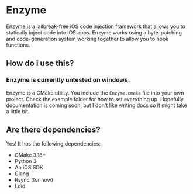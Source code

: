 # Enzyme

Enzyme is a jailbreak-free iOS code injection framework that allows you to statically inject code into iOS apps. Enzyme works using a byte-patching and code-generation system working together to allow you to hook functions.

## How do i use this?

### Enzyme is currently untested on windows.

Enzyme is a CMake utility. You include the `Enzyme.cmake` file into your own project. Check the example folder for how to set everything up. Hopefully documentation is coming soon, but I don't like writing docs so it might take a little bit.

## Are there dependencies?

Yes! It has the following dependencies:

- CMake 3.18+
- Python 3
- An iOS SDK
- Clang
- Rsync (for now)
- Ldid
